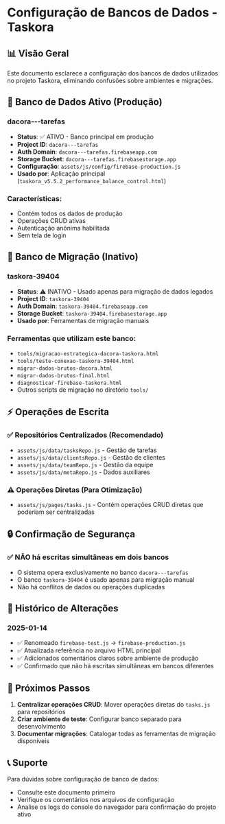 # Configuração de Bancos de Dados - Taskora

## 📊 Visão Geral

Este documento esclarece a configuração dos bancos de dados utilizados no projeto Taskora, eliminando confusões sobre ambientes e migrações.

## 🎯 Banco de Dados Ativo (Produção)

### dacora---tarefas
- **Status**: ✅ ATIVO - Banco principal em produção
- **Project ID**: `dacora---tarefas`
- **Auth Domain**: `dacora---tarefas.firebaseapp.com`
- **Storage Bucket**: `dacora---tarefas.firebasestorage.app`
- **Configuração**: `assets/js/config/firebase-production.js`
- **Usado por**: Aplicação principal (`taskora_v5.5.2_performance_balance_control.html`)

### Características:
- Contém todos os dados de produção
- Operações CRUD ativas
- Autenticação anônima habilitada
- Sem tela de login

## 🔄 Banco de Migração (Inativo)

### taskora-39404
- **Status**: ⚠️ INATIVO - Usado apenas para migração de dados legados
- **Project ID**: `taskora-39404`
- **Auth Domain**: `taskora-39404.firebaseapp.com`
- **Storage Bucket**: `taskora-39404.firebasestorage.app`
- **Usado por**: Ferramentas de migração manuais

### Ferramentas que utilizam este banco:
- `tools/migracao-estrategica-dacora-taskora.html`
- `tools/teste-conexao-taskora-39404.html`
- `migrar-dados-brutos-dacora.html`
- `migrar-dados-brutos-final.html`
- `diagnosticar-firebase-taskora.html`
- Outros scripts de migração no diretório `tools/`

## ⚡ Operações de Escrita

### ✅ Repositórios Centralizados (Recomendado)
- `assets/js/data/tasksRepo.js` - Gestão de tarefas
- `assets/js/data/clientsRepo.js` - Gestão de clientes
- `assets/js/data/teamRepo.js` - Gestão da equipe
- `assets/js/data/metaRepo.js` - Dados auxiliares

### ⚠️ Operações Diretas (Para Otimização)
- `assets/js/pages/tasks.js` - Contém operações CRUD diretas que poderiam ser centralizadas

## 🔒 Confirmação de Segurança

### ✅ NÃO há escritas simultâneas em dois bancos
- O sistema opera exclusivamente no banco `dacora---tarefas`
- O banco `taskora-39404` é usado apenas para migração manual
- Não há conflitos de dados ou operações duplicadas

## 📝 Histórico de Alterações

### 2025-01-14
- ✅ Renomeado `firebase-test.js` → `firebase-production.js`
- ✅ Atualizada referência no arquivo HTML principal
- ✅ Adicionados comentários claros sobre ambiente de produção
- ✅ Confirmado que não há escritas simultâneas em bancos diferentes

## 🚀 Próximos Passos

1. **Centralizar operações CRUD**: Mover operações diretas do `tasks.js` para repositórios
2. **Criar ambiente de teste**: Configurar banco separado para desenvolvimento
3. **Documentar migrações**: Catalogar todas as ferramentas de migração disponíveis

## 📞 Suporte

Para dúvidas sobre configuração de banco de dados:
- Consulte este documento primeiro
- Verifique os comentários nos arquivos de configuração
- Analise os logs do console do navegador para confirmação do projeto ativo